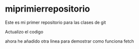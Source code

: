 # miprimierrepositorio
Este es mi primer repositorio para las clases de git


Actualizo el codigo

ahora he añadido otra linea para demostrar como funciona fetch
